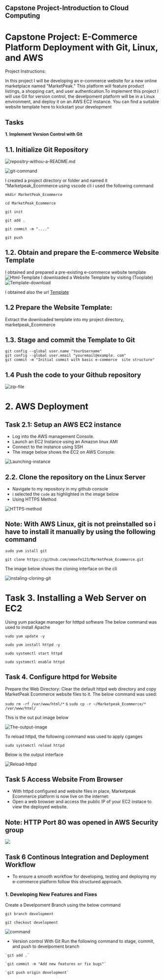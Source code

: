 ## Capstone Project-Introduction to Cloud Computing

# Capstone Project: E-Commerce Platform Deployment with Git, Linux, and AWS
Project Instructions:

In this project I will be developing an e-commerce website for a new online marketplace named "MarketPeak." This platform will feature product listings, a shopping cart, and user authentication.To implement this project I will use Git for version control, the develpoment platform will be in a Linux environment, and deploy it on an AWS EC2 instance. You can find a suitable website template here to kickstart your development

## Tasks

**1. Implement Version Control with Git**

## 1.1. Initialize Git Repository
![repositry-withou-a-README.md](Images/creating-repo.jpg)

![git-command](Images/git-command.jpg)

I created a project directory or folder and named it "Marketpeak_Ecommerce using vscode cli i used the following command

 `mkdir MarketPeak_Ecommerce`

 `cd MarketPeak_Ecommerce`

 `git init`

 `git add .`

 `git commit -m "...."`

 `git push`
 
 ## 1.2. Obtain and prepare the E-commerce Website Template
 I obtained and prepared a pre-existing e-commerce website template
 ![Html-Template](Images/html-template.jpg)
 I downloaded a Website Template by visiting (Tooplate)
 ![Template-download](Images/Template-download.jpg)

 I obtained also the url
 [Template](https://www.tooplate.com/view/2130-waso-strategy)
 
 ## 1.2 Prepare the Website Template: 
 Extract the downloaded template into my project directory,
  marketpeak_Ecommerce  
                    

## 1.3. Stage and commit the Template to Git
 ```git add .
 git config --global user.name "YourUsername"
 git config --global user.email "youremail@example. com"
 git commit -m "Initial commit with basic e-commerce  site structure"
 ```
 ## 1.4 Push the code to your Github repository

![zip-file](Images/2137_barista_cafe.jpg)

# 2. AWS Deployment
## Task 2.1: Setup an AWS EC2 instance
* Log into the AWS management Console.
* Launch an EC2 Instance using an Amazon linux AMI
* Connect to the instance using SSH
* The image below shows the EC2 on AWS Console:

![Launching-instance](Images/Lauching-linux-server.jpg)

## 2.2. Clone the repository on the Linux Server
  * Navigate to my repository in my github console
  * i selected the `code` as highlighted in the image below
  * Using HTTPS Method

![HTTPS-method](Images/HTTPS-code.jpg)

  ## Note: With AWS Linux, git is not preinstalled so i have to install it manually by using the following command
  
   `sudo yum istall git`

   `git clone https://github.com/omoefe123/MarketPeak_Ecommerce.git`
   
 The image below shows the cloning interface on the cli

![instaling-cloning-git](Images/clone-linux-server.jpg)

# Task 3. Installing a Web Server on EC2
 Using yum package manager for htttpd software
 The below command was used to install Apache

 `sudo yum update -y`

`sudo yum install httpd -y`

`sudo systemctl start httpd`

`sudo systemctl enable httpd`

## Task 4. Configure httpd for Website
  
  Prepare the Web Directory: Clear the default httpd web directory and copy MarketPeak Ecommerce website files to it.
  The below command was used:

 `sudo rm -rf /var/www/html/*`
s
 `sudo cp -r ~/Marketpeak_Ecommerce/* /var/www/html/`
 
  This is the out put image below

  ![The-output-image](Images/prepare-web-directory.jpg)

  To reload httpd, the following command was used to apply cganges

  `sudo systemctl reload httpd`

  Below is the output interface

![Reload-httpd](Images/system-reloaded.jpg)
  
## Task 5 Access Website From Browser
  * With httpd configured and website files in place, Marketpeak Ecommerce platform is now live on the internet:
  * Open a web browser and access the public IP of your EC2 instace to view the deployed website.
## Note: HTTP Port 80 was opened in AWS Security group

![](Images/Barista_cafe.jpg)


## Task 6 Continous Integration and Deployment Workflow 
 * To ensure a smooth workflow for developing, testing and deploying my e-commerce platform follow this structured approach.
 ### 1. Developing New Features and Fixes
   Create a Develpoment Branch using the below command
   
   `git branch development`

   `git checkout development`

![command](Images/git-command-interface.jpg)

   * Version control With Git
    Run the following command to stage, commit, and push to develpoment branch

    `git add .`

    `git commit -m "Add new features or fix bugs"`

    `git push origin development`








 


